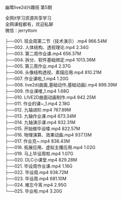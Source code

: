 幽鹭live2d兴趣班 第5期

全网it学习资源共享学习<br>全网课程都有，欢迎私聊<br>微信：jerryttom<br>

├──001. 班会周第二节（技术演示）.mp4 966.54M<br> ├──002. 人体结构、透视理论.mp4 2.34G<br> ├──003. 第二周作业课.mp4 656.37M<br> ├──004. 拆分、软件基础绑定.mp4 1013.36M<br> ├──005. 第三周作业.mp4 2.37G<br> ├──006. 头像结构透视、素描应用.mp4 810.21M<br> ├──007. 作业课啦_1.mp4 1.20G<br> ├──008. live2d(曲面,基础动作,基础动画).mp4 899.39M<br> ├──009. 作业课喽_1.mp4 1.68G<br> ├──010. LIVE2D曲面动画制作.mp4 942.25M<br> ├──011. 作业的课~_1.mp4 2.18G<br> ├──012. 九轴进阶.mp4 767.89M<br> ├──013. 九轴作业课.mp4 673.34M<br> ├──014. 九轴演示课.mp4 932.31M<br> ├──015. 开始做毕设喽.mp4 822.57M<br> ├──016. 物理演算、效果动画.mp4 937.13M<br> ├──017. 作业克~.mp4 838.43M<br> ├──018. 拓展应用、虚拟主播应用.mp4 1.02G<br> ├──019. 马上毕设周啦.mp4 1.07G<br> ├──020. DLC小课堂.mp4 829.28M<br> ├──021. 毕设周作业课.mp4 1.16G<br> ├──022. 毕设周.mp4 938.72M<br> ├──023. 毕设周.mp4 681.10M<br> ├──024. 难忘今宵.mp4 2.95G<br> └──025. 毕业啦.mp4 3.20G